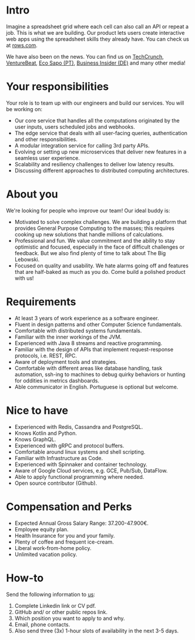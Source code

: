 # Intro
Imagine a spreadsheet grid where each cell can also call an API or repeat a job. This is what we are building. Our product lets users create interactive web apps using the spreadsheet skills they already have. You can check us at [rows.com](http://rows.com).

We have also been on the news. You can find us on [TechCrunch](https://tcrn.ch/3dEhNKD), [VentureBeat](https://venturebeat.com/2021/02/23/rows-raises-16-million-and-launches-next-gen-spreadsheets-with-built-in-data-integrations/), [Eco Sapo (PT)](https://eco.sapo.pt/2021/02/23/rows-capta-13-milhoes-em-serie-b-para-continuar-a-fazer-crescer-equipa-e-produto-entre-o-porto-e-berlim/), [Business Insider (DE)](https://www.businessinsider.de/gruenderszene/rows-excel-konkurrent-finanzierung/) and many other media!

# Your responsibilities
Your role is to team up with our engineers and build our services. You will be working on:
* Our core service that handles all the computations originated by the user inputs, users scheduled jobs and webhooks.
* The edge service that deals with all user-facing queries, authentication and other responsibilities.
* A modular integration service for calling 3rd party APIs.
* Evolving or setting up new microservices that deliver new features in a seamless user experience.
* Scalability and resiliency challenges to deliver low latency results.
* Discussing different approaches to distributed computing architectures.

# About you
We're looking for people who improve our team! Our ideal buddy is:
* Motivated to solve complex challenges. We are building a platform that provides General Purpose Computing to the masses; this requires cooking up new solutions that handle millions of calculations.
* Professional and fun. We value commitment and the ability to stay optimistic and focused, especially in the face of difficult challenges or feedback. But we also find plenty of time to talk about The Big Lebowski.
* Focused on quality and usability. We hate alarms going off and features that are half-baked as much as you do. Come build a polished product with us!

# Requirements
* At least 3 years of work experience as a software engineer.
* Fluent in design patterns and other Computer Science fundamentals.
* Comfortable with distributed systems fundamentals.
* Familiar with the inner workings of the JVM.
* Experienced with Java 8 streams and reactive programming.
* Familiar with the design of APIs that implement request-response protocols, i.e. REST, RPC.
* Aware of deployment tools and strategies.
* Comfortable with different areas like database handling, task automation, ssh-ing to machines to debug quirky behaviors or hunting for oddities in metrics dashboards.
* Able communicator in English. Portuguese is optional but welcome.

# Nice to have
* Experienced with Redis, Cassandra and PostgreSQL.
* Knows Kotlin and Python.
* Knows GraphQL.
* Experienced with gRPC and protocol buffers.
* Comfortable around linux systems and shell scripting.
* Familiar with Infrastructure as Code.
* Experienced with Spinnaker and container technology.
* Aware of Google Cloud services, e.g. GCE, Pub/Sub, DataFlow.
* Able to apply functional programming where needed.
* Open source contributor (Github).

# Compensation and Perks
* Expected Annual Gross Salary Range: 37.200-47.900€.
* Employee equity plan.
* Health Insurance for you and your family.
* Plenty of coffee and frequent ice-cream.
* Liberal work-from-home policy.
* Unlimited vacation policy.

# How-to
Send the following information to [us](mailto:join@rows.com):
1. Complete Linkedin link or CV pdf.
2. GitHub and/ or other public repos link.
3. Which position you want to apply to and why.
4. Email, phone contacts.
5. Also send three (3x) 1-hour slots of availability in the next 3-5 days.
